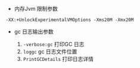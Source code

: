 * 内存Jvm 限制参数

```
-XX:+UnlockExperimentalVMOptions -Xms20M -Xmx20M
```


* gc 日志输出参数

    1. ```-verbose:gc``` 打印GC 日志
    2. ```loggc``` gc 日志文件位置
    3. ```PrintGCDetails``` 打印日志详情